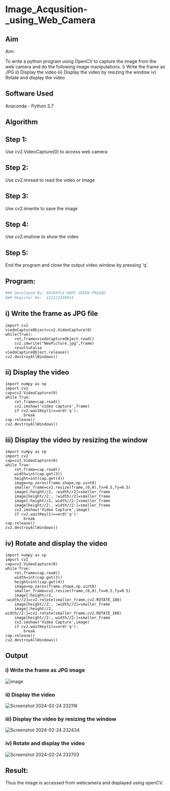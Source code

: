 # Image_Acqusition-_using_Web_Camera
## Aim
 
Aim:
 
To write a python program using OpenCV to capture the image from the web camera and do the following image manipulations.
i) Write the frame as JPG 
ii) Display the video 
iii) Display the video by resizing the window
iv) Rotate and display the video

## Software Used
Anaconda - Python 3.7
## Algorithm
## Step 1:
Use cv2.VideoCapture(0) to access web camera

## Step 2:
Use cv2.imread to read the video or image

## Step 3:
Use cv2.imwrite to save the image

## Step 4:
Use cv2.imshow to show the video

## Step 5:
End the program and close the output video window by pressing 'q'.
## Program:
``` Python
### Developed By: ARIKATLA HARI VEERA PRASAD
### Register No:  212223240014
```
## i) Write the frame as JPG file
```
import cv2
viedoCaptureObject=cv2.VideoCapture(0)
while(True):
    ret,frame=viedoCaptureObject.read()
    cv2.imwrite("NewPicture.jpg",frame)
    result=False
viedoCaptureObject.release()
cv2.destroyAllWindows()
```
## ii) Display the video
```
import numpy as np
import cv2
cap=cv2.VideoCapture(0)
while True:
    ret,frame=cap.read()
    cv2.imshow('video capture',frame)
    if cv2.waitKey(1)==ord('q'):
        break
cap.release()
cv2.destroyAllWindows()
```
## iii) Display the video by resizing the window
```
import numpy as np
import cv2
cap=cv2.VideoCapture(0)
while True:
    ret,frame=cap.read()
    width=int(cap.get(3))
    height=int(cap.get(4))
    image=np.zeros(frame.shape,np.uint8)
    smaller_frame=cv2.resize(frame,(0,0),fx=0.5,fy=0.5)
    image[:height//2, :width//2]=smaller_frame
    image[height//2:, :width//2]=smaller_frame
    image[:height//2, width//2:]=smaller_frame
    image[height//2:, width//2:]=smaller_frame
    cv2.imshow('Video Capture',image)
    if cv2.waitKey(1)==ord('q'):
        break
cap.release()
cv2.destroyAllWindows()
```
## iv) Rotate and display the video
```
import numpy as np
import cv2
cap=cv2.VideoCapture(0)
while True:
    ret,frame=cap.read()
    width=int(cap.get(3))
    height=int(cap.get(4))
    image=np.zeros(frame.shape,np.uint8)
    smaller_frame=cv2.resize(frame,(0,0),fx=0.5,fy=0.5)
    image[:height//2, :width//2]=cv2.rotate(smaller_frame,cv2.ROTATE_180)
    image[height//2:, :width//2]=smaller_frame
    image[:height//2, width//2:]=cv2.rotate(smaller_frame,cv2.ROTATE_180)
    image[height//2:, width//2:]=smaller_frame
    cv2.imshow('Video Capture',image)
    if cv2.waitKey(1)==ord('q'):
        break
cap.release()
cv2.destroyAllWindows()
```
## Output

### i) Write the frame as JPG image

![image](https://github.com/Hariveeraprasad-2006/Image_Acqusition-_using_Web_Camera/assets/145049988/d93eb3c8-1c0a-4b9d-9be9-4d9ad580f252)

### ii) Display the video

![Screenshot 2024-02-24 232116](https://github.com/Hariveeraprasad-2006/Image_Acqusition-_using_Web_Camera/assets/145049988/d68cfaca-8acd-4ca5-8ae4-e8e8873e0960)


### iii) Display the video by resizing the window

![Screenshot 2024-02-24 232434](https://github.com/Hariveeraprasad-2006/Image_Acqusition-_using_Web_Camera/assets/145049988/de0c4861-5609-4530-9f5a-4d5b585b4fad)


### iv) Rotate and display the video

![Screenshot 2024-02-24 232703](https://github.com/Hariveeraprasad-2006/Image_Acqusition-_using_Web_Camera/assets/145049988/ea9dd95f-6ef2-4f2a-85bf-95343a958e00)




## Result:
Thus the image is accessed from webcamera and displayed using openCV.
